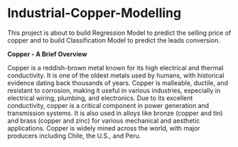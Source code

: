 # Industrial-Copper-Modelling
This project is about to build Regression Model to predict the selling price of copper and to build Classification Model to predict the leads conversion.

**Copper - A Brief Overview**

Copper is a reddish-brown metal known for its high electrical and thermal conductivity.
It is one of the oldest metals used by humans, with historical evidence dating back thousands of years. Copper is malleable, ductile, and resistant to corrosion, making it useful in various industries, especially in electrical wiring, plumbing, and electronics.
Due to its excellent conductivity, copper is a critical component in power generation and transmission systems.
It is also used in alloys like bronze (copper and tin) and brass (copper and zinc) for various mechanical and aesthetic applications.
Copper is widely mined across the world, with major producers including Chile, the U.S., and Peru.

